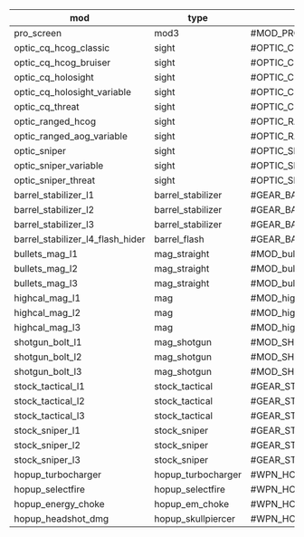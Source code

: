 | mod                              | type               | name                              | shortName                         | description                       | image                                               | emptyImage                                       | cost | costSniper | costPistol | costAT | attachmentPoint | ammoType | specialCaseInvalidReason     | toggleMod |
|----------------------------------|--------------------|-----------------------------------|-----------------------------------|-----------------------------------|-----------------------------------------------------|--------------------------------------------------|------|------------|------------|--------|-----------------|----------|------------------------------|-----------|
| pro_screen                       | mod3               | #MOD_PRO_SCREEN_NAME              | Pro Screen                        | #MOD_PRO_SCREEN_DESC              | ui/menu/items/mod_icons/stabilizer                  | ui/menu/items/mod_icons/stabilizer               | 0    | 0          | 0          | 0      | grip            |          |                              |           |
| optic_cq_hcog_classic            | sight              | #OPTIC_CQ_HCOG_CLASSIC_NAME       | #OPTIC_CQ_HCOG_CLASSIC_NAME       | #OPTIC_CQ_HCOG_CLASSIC_DESC       | r2_ui/menus/loadout_icons/attachments/hcog_ranger   | rui/pilot_loadout/mods/empty_sight               | 0    | 0          | 0          | 0      | sight           |          |                              |           |
| optic_cq_hcog_bruiser            | sight              | #OPTIC_CQ_HCOG_BRUISER_NAME       | #OPTIC_CQ_HCOG_BRUISER_NAME       | #OPTIC_CQ_HCOG_BRUISER_DESC       | r2_ui/menus/loadout_icons/attachments/hcog_ranger   | rui/pilot_loadout/mods/empty_sight               | 0    | 0          | 0          | 0      | sight           |          |                              |           |
| optic_cq_holosight               | sight              | #OPTIC_CQ_HOLOSIGHT_NAME          | #OPTIC_CQ_HOLOSIGHT_NAME          | #OPTIC_CQ_HOLOSIGHT_DESC          | r2_ui/menus/loadout_icons/attachments/holosight     | rui/pilot_loadout/mods/empty_sight               | 0    | 0          | 0          | 0      | sight           |          |                              |           |
| optic_cq_holosight_variable      | sight              | #OPTIC_CQ_HOLOSIGHT_VARIABLE_NAME | #OPTIC_CQ_HOLOSIGHT_VARIABLE_NAME | #OPTIC_CQ_HOLOSIGHT_VARIABLE_DESC | r2_ui/menus/loadout_icons/attachments/variable_zoom | rui/pilot_loadout/mods/empty_sight               | 0    | 0          | 0          | 0      | sight           |          |                              |           |
| optic_cq_threat                  | sight              | #OPTIC_CQ_THREAT_NAME             | #OPTIC_CQ_THREAT_NAME             | #OPTIC_CQ_THREAT_DESC             | r2_ui/menus/loadout_icons/attachments/threat_scope  | rui/pilot_loadout/mods/empty_sight               | 0    | 0          | 0          | 0      | sight           |          |                              |           |
| optic_ranged_hcog                | sight              | #OPTIC_RANGED_HCOG_NAME           | #OPTIC_RANGED_HCOG_NAME           | #OPTIC_RANGED_HCOG_DESC           | r2_ui/menus/loadout_icons/attachments/hcog_ranger   | rui/pilot_loadout/mods/empty_sight               | 0    | 0          | 0          | 0      | sight           |          |                              |           |
| optic_ranged_aog_variable        | sight              | #OPTIC_RANGED_AOG_VARIABLE_NAME   | #OPTIC_RANGED_AOG_VARIABLE_NAME   | #OPTIC_RANGED_AOG_VARIABLE_DESC   | r2_ui/menus/loadout_icons/attachments/aog           | rui/pilot_loadout/mods/empty_sight               | 0    | 0          | 0          | 0      | sight           |          |                              |           |
| optic_sniper                     | sight              | #OPTIC_SNIPER_NAME                | #OPTIC_SNIPER_NAME                | #OPTIC_SNIPER_DESC                | ui/menu/items/attachment_icons/scope_6x             | rui/pilot_loadout/mods/empty_sight               | 0    | 0          | 0          | 0      | sight           |          | #REASON_SNIPER_REQUIRED      |           |
| optic_sniper_variable            | sight              | #OPTIC_SNIPER_VARIABLE_NAME       | #OPTIC_SNIPER_VARIABLE_NAME       | #OPTIC_SNIPER_VARIABLE_DESC       | r2_ui/menus/loadout_icons/attachments/variable_zoom | rui/pilot_loadout/mods/empty_sight               | 0    | 0          | 0          | 0      | sight           |          | #REASON_SNIPER_REQUIRED      |           |
| optic_sniper_threat              | sight              | #OPTIC_SNIPER_THREAT_NAME         | #OPTIC_SNIPER_THREAT_NAME         | #OPTIC_SNIPER_THREAT_DESC         | r2_ui/menus/loadout_icons/attachments/threat_scope  | rui/pilot_loadout/mods/empty_sight               | 0    | 0          | 0          | 0      | sight           |          | #REASON_SNIPER_REQUIRED      |           |
| barrel_stabilizer_l1             | barrel_stabilizer  | #GEAR_BARREL_STABILIZER_L1_NAME   | #GEAR_BARREL_STABILIZER_L1_NAME   | #GEAR_BARREL_STABILIZER_L1_DESC   | rui/pilot_loadout/mods/TEMP_barrel                  | rui/pilot_loadout/mods/empty_barrel_stabilizer   | 0    | 0          | 0          | 0      | barrel          |          |                              |           |
| barrel_stabilizer_l2             | barrel_stabilizer  | #GEAR_BARREL_STABILIZER_L2_NAME   | #GEAR_BARREL_STABILIZER_L2_NAME   | #GEAR_BARREL_STABILIZER_L2_DESC   | rui/pilot_loadout/mods/TEMP_barrel                  | rui/pilot_loadout/mods/empty_barrel_stabilizer   | 0    | 0          | 0          | 0      | barrel          |          |                              |           |
| barrel_stabilizer_l3             | barrel_stabilizer  | #GEAR_BARREL_STABILIZER_L3_NAME   | #GEAR_BARREL_STABILIZER_L3_NAME   | #GEAR_BARREL_STABILIZER_L3_DESC   | rui/pilot_loadout/mods/TEMP_barrel                  | rui/pilot_loadout/mods/empty_barrel_stabilizer   | 0    | 0          | 0          | 0      | barrel          |          |                              |           |
| barrel_stabilizer_l4_flash_hider | barrel_flash       | #GEAR_BARREL_STABILIZER_L4_NAME   | #GEAR_BARREL_STABILIZER_L4_NAME   | #GEAR_BARREL_STABILIZER_L4_DESC   | r2_ui/menus/loadout_icons/attachments/suppressor    | r2_ui/menus/loadout_icons/attachments/suppressor | 0    | 0          | 0          | 0      | barrel          |          |                              |           |
| bullets_mag_l1                   | mag_straight       | #MOD_bullets_MAG_L1_NAME          | #MOD_bullets_MAG_L1_NAME          | #MOD_bullets_MAG_L1_DESC          | rui/pilot_loadout/mods/TEMP_mag_straight            | rui/pilot_loadout/mods/empty_mag_straight        | 0    | 0          | 0          | 0      | mag             | bullet   | #REASON_BULLETS_REQUIRED     |           |
| bullets_mag_l2                   | mag_straight       | #MOD_bullets_MAG_L2_NAME          | #MOD_bullets_MAG_L2_NAME          | #MOD_bullets_MAG_L2_DESC          | rui/pilot_loadout/mods/TEMP_mag_straight            | rui/pilot_loadout/mods/empty_mag_straight        | 0    | 0          | 0          | 0      | mag             | bullet   | #REASON_BULLETS_REQUIRED     |           |
| bullets_mag_l3                   | mag_straight       | #MOD_bullets_MAG_L3_NAME          | #MOD_bullets_MAG_L3_NAME          | #MOD_bullets_MAG_L3_DESC          | rui/pilot_loadout/mods/TEMP_mag_straight            | rui/pilot_loadout/mods/empty_mag_straight        | 0    | 0          | 0          | 0      | mag             | bullet   | #REASON_BULLETS_REQUIRED     |           |
| highcal_mag_l1                   | mag                | #MOD_highcal_MAG_L1_NAME          | #MOD_highcal_MAG_L1_NAME          | #MOD_highcal_MAG_L1_DESC          | rui/pilot_loadout/mods/TEMP_mag                     | rui/pilot_loadout/mods/empty_mag                 | 0    | 0          | 0          | 0      | mag             | highcal  | #REASON_HICAL_REQUIRED       |           |
| highcal_mag_l2                   | mag                | #MOD_highcal_MAG_L2_NAME          | #MOD_highcal_MAG_L2_NAME          | #MOD_highcal_MAG_L2_DESC          | rui/pilot_loadout/mods/TEMP_mag                     | rui/pilot_loadout/mods/empty_mag                 | 0    | 0          | 0          | 0      | mag             | highcal  | #REASON_HICAL_REQUIRED       |           |
| highcal_mag_l3                   | mag                | #MOD_highcal_MAG_L3_NAME          | #MOD_highcal_MAG_L3_NAME          | #MOD_highcal_MAG_L3_DESC          | rui/pilot_loadout/mods/TEMP_mag                     | rui/pilot_loadout/mods/empty_mag                 | 0    | 0          | 0          | 0      | mag             | highcal  | #REASON_HICAL_REQUIRED       |           |
| shotgun_bolt_l1                  | mag_shotgun        | #MOD_SHOTGUN_BOLT_L1_NAME         | #MOD_SHOTGUN_BOLT_L1_NAME         | #MOD_SHOTGUN_BOLT_L1_DESC         | rui/pilot_loadout/mods/TEMP_mag_shotgun             | rui/pilot_loadout/mods/empty_mag_shotgun         | 0    | 0          | 0          | 0      | mag             | shotgun  | #REASON_SHOTGUN_REQUIRED     |           |
| shotgun_bolt_l2                  | mag_shotgun        | #MOD_SHOTGUN_BOLT_L2_NAME         | #MOD_SHOTGUN_BOLT_L2_NAME         | #MOD_SHOTGUN_BOLT_L2_DESC         | rui/pilot_loadout/mods/TEMP_mag_shotgun             | rui/pilot_loadout/mods/empty_mag_shotgun         | 0    | 0          | 0          | 0      | mag             | shotgun  | #REASON_SHOTGUN_REQUIRED     |           |
| shotgun_bolt_l3                  | mag_shotgun        | #MOD_SHOTGUN_BOLT_L3_NAME         | #MOD_SHOTGUN_BOLT_L3_NAME         | #MOD_SHOTGUN_BOLT_L3_DESC         | rui/pilot_loadout/mods/TEMP_mag_shotgun             | rui/pilot_loadout/mods/empty_mag_shotgun         | 0    | 0          | 0          | 0      | mag             | shotgun  | #REASON_SHOTGUN_REQUIRED     |           |
| stock_tactical_l1                | stock_tactical     | #GEAR_STOCK_TACTICAL_L1_NAME      | #GEAR_STOCK_TACTICAL_L1_NAME      | #GEAR_STOCK_TACTICAL_L1_DESC      | rui/pilot_loadout/mods/TEMP_stock                   | rui/pilot_loadout/mods/empty_stock_tactical      | 0    | 0          | 0          | 0      | grip            |          |                              |           |
| stock_tactical_l2                | stock_tactical     | #GEAR_STOCK_TACTICAL_L2_NAME      | #GEAR_STOCK_TACTICAL_L2_NAME      | #GEAR_STOCK_TACTICAL_L2_DESC      | rui/pilot_loadout/mods/TEMP_stock                   | rui/pilot_loadout/mods/empty_stock_tactical      | 0    | 0          | 0          | 0      | grip            |          |                              |           |
| stock_tactical_l3                | stock_tactical     | #GEAR_STOCK_TACTICAL_L3_NAME      | #GEAR_STOCK_TACTICAL_L3_NAME      | #GEAR_STOCK_TACTICAL_L3_DESC      | rui/pilot_loadout/mods/TEMP_stock                   | rui/pilot_loadout/mods/empty_stock_tactical      | 0    | 0          | 0          | 0      | grip            |          |                              |           |
| stock_sniper_l1                  | stock_sniper       | #GEAR_STOCK_SNIPER_L1_NAME        | #GEAR_STOCK_SNIPER_L1_NAME        | #GEAR_STOCK_SNIPER_L1_DESC        | rui/pilot_loadout/mods/TEMP_stock                   | rui/pilot_loadout/mods/empty_stock_sniper        | 0    | 0          | 0          | 0      | grip            |          | #REASON_SNIPER_REQUIRED      |           |
| stock_sniper_l2                  | stock_sniper       | #GEAR_STOCK_SNIPER_L2_NAME        | #GEAR_STOCK_SNIPER_L2_NAME        | #GEAR_STOCK_SNIPER_L2_DESC        | rui/pilot_loadout/mods/TEMP_stock                   | rui/pilot_loadout/mods/empty_stock_sniper        | 0    | 0          | 0          | 0      | grip            |          | #REASON_SNIPER_REQUIRED      |           |
| stock_sniper_l3                  | stock_sniper       | #GEAR_STOCK_SNIPER_L3_NAME        | #GEAR_STOCK_SNIPER_L3_NAME        | #GEAR_STOCK_SNIPER_L3_DESC        | rui/pilot_loadout/mods/TEMP_stock                   | rui/pilot_loadout/mods/empty_stock_sniper        | 0    | 0          | 0          | 0      | grip            |          | #REASON_SNIPER_REQUIRED      |           |
| hopup_turbocharger               | hopup_turbocharger | #WPN_HOPUP_TURBOCHARGER           | #WPN_HOPUP_TURBOCHARGER_SHORT     | #WPN_HOPUP_TURBOCHARGER_DESC      | rui/pilot_loadout/mods/TEMP_hopup                   | rui/pilot_loadout/mods/empty_hopup_turbocharger  | 0    | 0          | 0          | 0      | hopup           |          | #REASON_ENERGY_AR_REQUIRED   |           |
| hopup_selectfire                 | hopup_selectfire   | #WPN_HOPUP_SELECTFIRE             | #WPN_HOPUP_SELECTFIRE_SHORT       | #WPN_HOPUP_SELECTFIRE_DESC        | rui/pilot_loadout/mods/TEMP_hopup                   | rui/pilot_loadout/mods/empty_hopup_autofire      | 0    | 0          | 0          | 0      | hopup           |          | #REASON_PROWLER_REQUIRED     | altfire   |
| hopup_energy_choke               | hopup_em_choke     | #WPN_HOPUP_ENERGY_CHOKE           | #WPN_HOPUP_ENERGY_CHOKE_SHORT     | #WPN_HOPUP_ENERGY_CHOKE_DESC      | rui/pilot_loadout/mods/TEMP_hopup                   | rui/pilot_loadout/mods/empty_hopup_em_choke      | 0    | 0          | 0          | 0      | hopup           |          | #REASON_PEACEKEEPER_REQUIRED |           |
| hopup_headshot_dmg               | hopup_skullpiercer | #WPN_HOPUP_HEADSHOT_DMG           | #WPN_HOPUP_HEADSHOT_DMG_SHORT     | #WPN_HOPUP_HEADSHOT_DMG_DESC      | rui/pilot_loadout/mods/TEMP_hopup                   | rui/pilot_loadout/mods/empty_hopup_skullpiercer  | 0    | 0          | 0          | 0      | hopup           |          | #REASON_WINGMAN_REQUIRED     |           |
